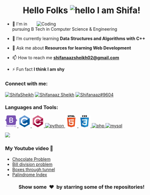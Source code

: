 <!-- ### Hello Folks 👋 
### I am Shifa -->

<!-- <p align="center">
  <img width="1000px" height="200px" src="readme.gif" alt="hello">
</p> -->
<h1 align="center">Hello Folks 
  <img width="40px" height="40px" src="https://c.tenor.com/Wx9IEmZZXSoAAAAi/hi.gif" alt="hello">
  I am Shifa!</h3>

  <img align="right" alt="Coding" width="400" src="https://i.pinimg.com/originals/ba/79/9d/ba799dc2be4ccf7996346fceb19b215f.jpg">

- 🏫 I'm in pursuing B Tech in Computer Science & Engineering 
- 🌱 I’m currently learning **Data Structures and Algorithms with C++**

- 💬 Ask me about **Resources for learning Web Development**

- 📫 How to reach me **shifanaazsheikh02@gmail.com**

- ⚡ Fun fact **I think I am shy**

<h3 align="left">Connect with me:</h3>
<p align="left">
<a href="https://twitter.com/ShifaSheikh02" target="blank"><img align="center" src="https://raw.githubusercontent.com/rahuldkjain/github-profile-readme-generator/master/src/images/icons/Social/twitter.svg" alt="ShifaSheikh" height="30" width="40" /></a>
<a href="https://www.linkedin.com/in/shifanaaz-sheikh/" target="blank"><img align="center" src="https://raw.githubusercontent.com/rahuldkjain/github-profile-readme-generator/master/src/images/icons/Social/linked-in-alt.svg" alt="Shifanaaz Sheikh" height="30" width="40" /></a>
<a href="https://discord.gg/Shifanaaz#9604" target="blank"><img align="center" src="https://raw.githubusercontent.com/rahuldkjain/github-profile-readme-generator/master/src/images/icons/Social/discord.svg" alt="Shifanaaz#9604" height="30" width="40" /></a>
</p>

<h3 align="left">Languages and Tools:</h3>
<p align="left"> <a href="https://getbootstrap.com" target="_blank"> <img src="https://raw.githubusercontent.com/devicons/devicon/master/icons/bootstrap/bootstrap-plain-wordmark.svg" alt="bootstrap" width="40" height="40"/> </a> 
<a href="https://www.cprogramming.com/" target="_blank"> <img src="https://raw.githubusercontent.com/devicons/devicon/master/icons/c/c-original.svg" alt="c" width="40" height="40"/> </a> <a href="https://www.w3schools.com/cpp/" target="_blank"> <img src="https://raw.githubusercontent.com/devicons/devicon/master/icons/cplusplus/cplusplus-original.svg" alt="cplusplus" width="40" height="40"/> </a> 
<a href="https://www.python.org/" target="_blank"> <img src="https://upload.wikimedia.org/wikipedia/commons/thumb/c/c3/Python-logo-notext.svg/800px-Python-logo-notext.svg.png" alt="python" width="40" height="40"/> </a>   
<a href="https://www.w3.org/html/" target="_blank"> <img src="https://raw.githubusercontent.com/devicons/devicon/master/icons/html5/html5-original-wordmark.svg" alt="html5" width="40" height="40"/> </a>
<a href="https://www.w3schools.com/css/" target="_blank"> <img src="https://raw.githubusercontent.com/devicons/devicon/master/icons/css3/css3-original-wordmark.svg" alt="css3" width="40" height="40"/> </a> 
<a href="https://www.php.net/" target="_blank"> <img src="https://upload.wikimedia.org/wikipedia/commons/thumb/2/27/PHP-logo.svg/1200px-PHP-logo.svg.png" alt="php" width="40" height="40"/> </a>
<a href="https://www.mysql.com/" target="_blank"> <img src="https://d1.awsstatic.com/asset-repository/products/amazon-rds/1024px-MySQL.ff87215b43fd7292af172e2a5d9b844217262571.png" alt="mysql" width="40" height="40"/> </a>

</p>

<img 
   src="https://github-readme-stats.vercel.app/api?username=Shifanaaz02&show_icons=true&theme=radical" 
/>
### My Youtube video 🌱
<!-- BLOG-POST-LIST:START -->
- [Chocolate Problem](https://www.youtube.com/watch?v=TG45up7Rlrk)
- [Bill division problem](https://www.youtube.com/watch?v=TG45up7Rlrk)
- [Boxes through tunnel](https://www.youtube.com/watch?v=Y7H7lmKFKBM)
- [Palindrome Index](https://www.youtube.com/watch?v=Y7H7lmKFKBM)
<!-- BLOG-POST-LIST:END -->
</td>
<td valign="top" width="50%">


<h3 align="center">Show some &nbsp;❤️&nbsp; by starring some of the repositories!</h3>



<!--
**Shifanaaz02/Shifanaaz02** is a ✨ _special_ ✨ repository because its `README.md` (this file) appears on your GitHub profile.

Here are some ideas to get you started:

- 🔭 I’m currently working on ...
- 🌱 I’m currently learning ...
- 👯 I’m looking to collaborate on ...
- 🤔 I’m looking for help with ...
- 💬 Ask me about ...
- 📫 How to reach me: ...
- 😄 Pronouns: ...
- ⚡ Fun fact: ...
-->
